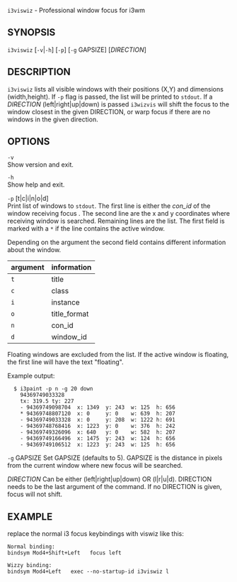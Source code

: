 `i3viswiz` - Professional window focus for i3wm

SYNOPSIS
--------

`i3viswiz` [`-v`|`-h`] [`-p`] [`-g` GAPSIZE] [*DIRECTION*]

DESCRIPTION
-----------

`i3viswiz` lists all visible windows with their positions (X,Y) and
dimensions (width,height). If `-p` flag is passed, the list will be
printed to `stdout`. If a *DIRECTION* (left|right|up|down) is passed
`i3wizvis` will shift the focus to the window closest in the given 
DIRECTION, or warp focus if there are no windows in the given direction.

OPTIONS
-------

`-v`  
  Show version and exit.

`-h`  
  Show help and exit.

`-p` [t|c|i|n|o|d]  
  Print list of windows to `stdout`. The first line is either
  the *con_id* of the window receiving focus . The second line 
  are the x and y coordinates where receiving window is searched.
  Remaining lines are the list. The first field is marked with a 
  `*` if the line contains the active window. 

  Depending on the argument the second field contains
  different information about the window.  

  argument | information
  :--------|:-----------
  `t`      | title
  `c`      | class
  `i`      | instance
  `o`      | title_format
  `n`      | con_id
  `d`      | window_id

  Floating windows are excluded from the list. 
  If the active window is floating, the first line 
  will have the text "floating".

  Example output:  

``` text
  $ i3paint -p n -g 20 down
    94369749033328
    tx: 319.5 ty: 227
    - 94369749098704  x: 1349  y: 243  w: 125  h: 656  
    * 94369748807120  x: 0     y: 0    w: 639  h: 207  
    - 94369749033328  x: 0     y: 208  w: 1222 h: 691  
    - 94369748768416  x: 1223  y: 0    w: 376  h: 242  
    - 94369749326096  x: 640   y: 0    w: 582  h: 207  
    - 94369749166496  x: 1475  y: 243  w: 124  h: 656  
    - 94369749106512  x: 1223  y: 243  w: 125  h: 656
```

`-g` GAPSIZE
  Set GAPSIZE (defaults to 5). GAPSIZE is the distance in pixels
  from the current window where new focus will be searched.

*DIRECTION*
  Can be either (left|right|up|down) OR (l|r|u|d). DIRECTION needs
  to be the last argument of the command. If no DIRECTION is given,
  focus will not shift.

EXAMPLE
-------

replace the normal i3 focus keybindings with viswiz like this:
``` text
Normal binding:
bindsym Mod4+Shift+Left   focus left

Wizzy binding:
bindsym Mod4+Left   exec --no-startup-id i3viswiz l 
```
